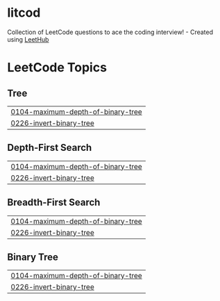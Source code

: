 # litcod
Collection of LeetCode questions to ace the coding interview! - Created using [LeetHub](https://github.com/QasimWani/LeetHub)

<!---LeetCode Topics Start-->
# LeetCode Topics
## Tree
|  |
| ------- |
| [0104-maximum-depth-of-binary-tree](https://github.com/utsxvrai/litcod/tree/master/0104-maximum-depth-of-binary-tree) |
| [0226-invert-binary-tree](https://github.com/utsxvrai/litcod/tree/master/0226-invert-binary-tree) |
## Depth-First Search
|  |
| ------- |
| [0104-maximum-depth-of-binary-tree](https://github.com/utsxvrai/litcod/tree/master/0104-maximum-depth-of-binary-tree) |
| [0226-invert-binary-tree](https://github.com/utsxvrai/litcod/tree/master/0226-invert-binary-tree) |
## Breadth-First Search
|  |
| ------- |
| [0104-maximum-depth-of-binary-tree](https://github.com/utsxvrai/litcod/tree/master/0104-maximum-depth-of-binary-tree) |
| [0226-invert-binary-tree](https://github.com/utsxvrai/litcod/tree/master/0226-invert-binary-tree) |
## Binary Tree
|  |
| ------- |
| [0104-maximum-depth-of-binary-tree](https://github.com/utsxvrai/litcod/tree/master/0104-maximum-depth-of-binary-tree) |
| [0226-invert-binary-tree](https://github.com/utsxvrai/litcod/tree/master/0226-invert-binary-tree) |
<!---LeetCode Topics End-->